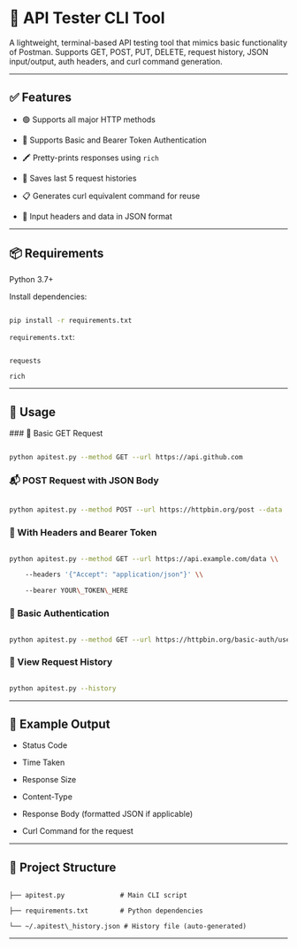 # 🧪 API Tester CLI Tool



A lightweight, terminal-based API testing tool that mimics basic functionality of Postman. Supports GET, POST, PUT, DELETE, request history, JSON input/output, auth headers, and curl command generation.



---



## ✅ Features



* 🟢 Supports all major HTTP methods

* 🔐 Supports Basic and Bearer Token Authentication

* 🖍 Pretty-prints responses using `rich`

* 📜 Saves last 5 request histories

* 📋 Generates curl equivalent command for reuse

* 🧠 Input headers and data in JSON format



---



## 📦 Requirements



Python 3.7+



Install dependencies:



```bash

pip install -r requirements.txt

```



`requirements.txt`:



```

requests

rich

```



---



## 🚀 Usage



\### 🔎 Basic GET Request



```bash

python apitest.py --method GET --url https://api.github.com

```



### 📬 POST Request with JSON Body



```bash

python apitest.py --method POST --url https://httpbin.org/post --data '{"name": "Aayushman"}'

```



### 🔐 With Headers and Bearer Token



```bash

python apitest.py --method GET --url https://api.example.com/data \\

    --headers '{"Accept": "application/json"}' \\

    --bearer YOUR\_TOKEN\_HERE

```



### 🧾 Basic Authentication



```bash

python apitest.py --method GET --url https://httpbin.org/basic-auth/user/pass --auth user:pass

```



### 📜 View Request History



```bash

python apitest.py --history

```



---



## 🧰 Example Output



* Status Code

* Time Taken

* Response Size

* Content-Type

* Response Body (formatted JSON if applicable)

* Curl Command for the request



---



## 📂 Project Structure



```

├── apitest.py              # Main CLI script

├── requirements.txt        # Python dependencies

└── ~/.apitest\_history.json # History file (auto-generated)

```



---




